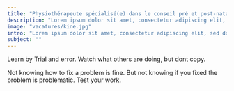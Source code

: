 ```yaml
---
title: "Physiothérapeute spécialisé(e) dans le conseil pré et post-natal"
description: "Lorem ipsum dolor sit amet, consectetur adipiscing elit, sed do eiusmod tempor incididunt ut labore et dolore magna aliqua."
image: "vacatures/kine.jpg"
intro: "Lorem ipsum dolor sit amet, consectetur adipiscing elit, sed do eiusmod tempor incididunt ut labore et dolore magna aliqua. Ut enim ad minim veniam, quis nostrud exercitation ullamco laboris nisi ut aliquip ex ea commodo consequat."
subject: ""
---
```


Learn by Trial and error. Watch what others are doing, but dont copy.

Not knowing how to fix a problem is fine. But not knowing if you fixed the
problem is problematic. Test your work.
